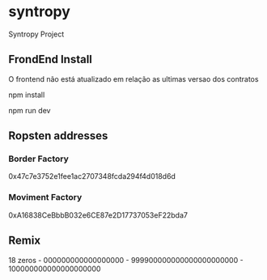 # syntropy
Syntropy Project

## FrondEnd Install

O frontend não está atualizado em relação as ultimas versao dos contratos

npm install

npm run dev

## Ropsten addresses

### Border Factory
0x47c7e3752e1fee1ac2707348fcda294f4d018d6d

### Moviment Factory
0xA16838CeBbbB032e6CE87e2D17737053eF22bda7


## Remix
18 zeros - 000000000000000000 - 999900000000000000000000 - 100000000000000000000

